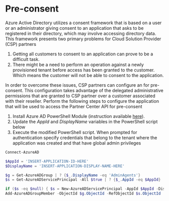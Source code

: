# Pre-consent 
Azure Active Directory utilizes a consent framework that is based on a user or an administrator giving consent to an application that asks to be registered in their directory, which may involve accessing directory data. This framework presents two primary 
problems for Cloud Solution Provider (CSP) partners

1. Getting all customers to consent to an application can prove to be a difficult task.
2. There might be a need to perform an operation against a newly provisioned tenant before access has been granted to the customer. 
Which means the customer will not be able to consent to the application.

In order to overcome these issues, CSP partners can configure an for pre-consent. This configuration takes advantage of the delegated administrative permissions that are granted to CSP partner over a customer associated with their reseller. Perform 
the following steps to configure the application that will be used to access the Partner Center API for pre-consent 

1. Install Azure AD PowerShell Module (instruction available [here](https://docs.microsoft.com/en-us/powershell/azuread/)).
2. Update the _AppId_ and _DisplayName_ variables in the PowerShell script below
3. Execute the modified PowerShell script. When prompted for authentication specify credentials that belong to the tenant where the application was created and that have global 
admin privileges  

```powershell
Connect-AzureAD

$AppId = 'INSERT-APPLICATION-ID-HERE'
$DisplayName = 'INSERT-APPLICATION-DISPLAY-NAME-HERE'

$g = Get-AzureADGroup | ? {$_.DisplayName -eq 'AdminAgents'}
$s = Get-AzureADServicePrincipal -All $true | ? {$_.AppId -eq $AppId}

if ($s -eq $null) { $s = New-AzureADServicePrincipal -AppId $AppId -DisplayName $DisplayName }
Add-AzureADGroupMember -ObjectId $g.ObjectId -RefObjectId $s.ObjectId
```